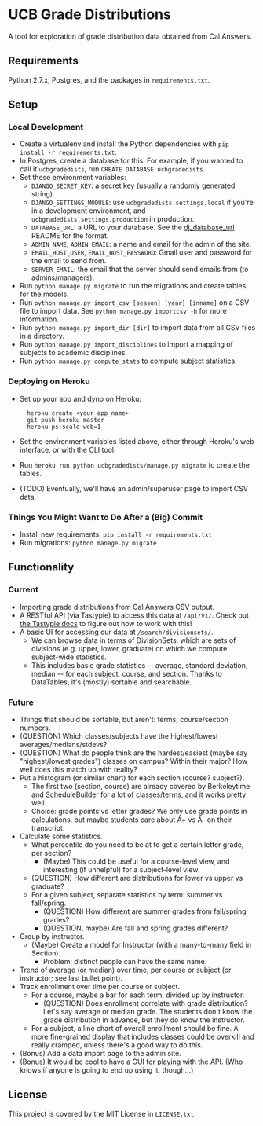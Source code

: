 # UCB Grade Distributions

A tool for exploration of grade distribution data obtained from Cal Answers.

## Requirements

Python 2.7.x, Postgres, and the packages in `requirements.txt`.

## Setup

### Local Development

* Create a virtualenv and install the Python dependencies with `pip install -r requirements.txt`.
* In Postgres, create a database for this. For example, if you wanted to call it `ucbgradedists`, run `CREATE DATABASE ucbgradedists`.
* Set these environment variables:
  * `DJANGO_SECRET_KEY`: a secret key (usually a randomly generated string)
  * `DJANGO_SETTINGS_MODULE`: use `ucbgradedists.settings.local` if you're in a development environment, and `ucbgradedists.settings.production` in production.
  * `DATABASE_URL`: a URL to your database. See the [dj_database_url](https://github.com/kennethreitz/dj-database-url) README for the format.
  * `ADMIN_NAME`, `ADMIN_EMAIL`: a name and email for the admin of the site.
  * `EMAIL_HOST_USER`, `EMAIL_HOST_PASSWORD`: Gmail user and password for the email to send from.
  * `SERVER_EMAIL`: the email that the server should send emails from (to admins/managers).
* Run `python manage.py migrate` to run the migrations and create tables for the models.
* Run `python manage.py import_csv [season] [year] [inname]` on a CSV file to import data. See `python manage.py importcsv -h` for more information.
* Run `python manage.py import_dir [dir]` to import data from all CSV files in a directory.
* Run `python manage.py import_disciplines` to import a mapping of subjects to academic disciplines.
* Run `python manage.py compute_stats` to compute subject statistics.

### Deploying on Heroku

* Set up your app and dyno on Heroku:

        heroku create <your_app_name>
        git push heroku master
        heroku ps:scale web=1

* Set the environment variables listed above, either through Heroku's web interface, or with the CLI tool.
* Run `heroku run python ucbgradedists/manage.py migrate` to create the tables.
* (TODO) Eventually, we'll have an admin/superuser page to import CSV data.

### Things You Might Want to Do After a (Big) Commit

* Install new requirements: `pip install -r requirements.txt`
* Run migrations: `python manage.py migrate`

## Functionality

### Current

* Importing grade distributions from Cal Answers CSV output.
* A RESTful API (via Tastypie) to access this data at `/api/v1/`. Check out [the Tastypie docs](http://django-tastypie.readthedocs.org/en/latest/) to figure out how to work with this!
* A basic UI for accessing our data at `/search/divisionsets/`.
  * We can browse data in terms of DivisionSets, which are sets of divisions (e.g. upper, lower, graduate) on which we compute subject-wide statistics.
  * This includes basic grade statistics -- average, standard deviation, median -- for each subject, course, and section. Thanks to DataTables, it's (mostly) sortable and searchable.

### Future

* Things that should be sortable, but aren't: terms, course/section numbers.
* (QUESTION) Which classes/subjects have the highest/lowest averages/medians/stdevs?
* (QUESTION) What do people think are the hardest/easiest (maybe say "highest/lowest grades") classes on campus? Within their major? How well does this match up with reality?
* Put a histogram (or similar chart) for each section (course? subject?).
  * The first two (section, course) are already covered by Berkeleytime and ScheduleBuilder for a lot of classes/terms, and it works pretty well.
  * Choice: grade points vs letter grades? We only use grade points in calculations, but maybe students care about A+ vs A- on their transcript.
* Calculate some statistics.
  * What percentile do you need to be at to get a certain letter grade, per section?
    * (Maybe) This could be useful for a course-level view, and interesting (if unhelpful) for a subject-level view.
  * (QUESTION) How different are distributions for lower vs upper vs graduate?
  * For a given subject, separate statistics by term: summer vs fall/spring.
    * (QUESTION) How different are summer grades from fall/spring grades?
    * (QUESTION, maybe) Are fall and spring grades different?
* Group by instructor.
  * (Maybe) Create a model for Instructor (with a many-to-many field in Section).
    * Problem: distinct people can have the same name.
* Trend of average (or median) over time, per course or subject (or instructor; see last bullet point).
* Track enrollment over time per course or subject.
  * For a course, maybe a bar for each term, divided up by instructor.
    * (QUESTION) Does enrollment correlate with grade distribution? Let's say average or median grade. The students don't know the grade distribution in advance, but they do know the instructor.
  * For a subject, a line chart of overall enrollment should be fine. A more fine-grained display that includes classes could be overkill and really cramped, unless there's a good way to do this.
* (Bonus) Add a data import page to the admin site.
* (Bonus) It would be cool to have a GUI for playing with the API. (Who knows if anyone is going to end up using it, though...)

## License

This project is covered by the MIT License in `LICENSE.txt`.
